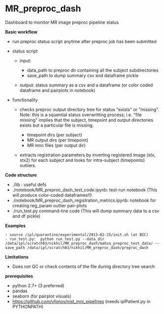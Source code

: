 # MR_preproc_dash
Dashboard to monitor MR image preproc pipeline status

**Basic workflow**
- run preproc status script anytime after preproc job has been submitted 
- status script
    - input:
        - data_path to preproc dir containing all the subject subdirectories
        - save_path to dump summary csv and dataframe pickle

    - output: status summary as a csv and a dataframe (or color coded dataframe and pairplots in notebook) 
    
- functionality 
    - checks preproc output directory tree for status "exists" or "missing". Note: this is a squential status overwritting process; i.e. "file missing" implies that the subject, timepoint and output directories exists but a particular file is missing. 
        - timepoint dirs (per subject)
        - MR output dirs (per timepoint)
        - MR mnc files (per output dir) 
        
    - extracts registration parameters by inverting registered image (stx, stx2) for each subject and looks for intra-subject (timepoints) outliers. 
    
**Code structure**
- ./lib : useful defs
- ./notebook/MR_preproc_dash_test_code.ipynb: test-run notebook (This will produce color-coded dataframes!!) 
- ./notebook/MR_preproc_dash_registration_metrics.ipynb: notebook for creating reg_param outlier pair-plots
- ./run_test.py command-line code (This will dump summary data to a csv and df pickle) 
    
**Examples**
```
- source /ipl/quarantine/experimental/2013-02-15/init.sh (at BIC) 
- run_test.py:  python run_test.py --data_dir /data/ipl/scratch03/nikhil/MR_preproc_dash/mahsa_preproc_test_data/ --save_path /data/ipl/scratch03/nikhil/MR_preproc_dash/preproc_dash
```
**Limitations**
- Does not QC or check contents of the file during directory tree search

**prerequisites** 
- python 2.7+ (3 preferred)  
- pandas 
- seaborn (for pairplot visuals) 
- https://github.com/vfonov/nist_mni_pipelines (needs iplPatient.py in PYTHONPATH)
